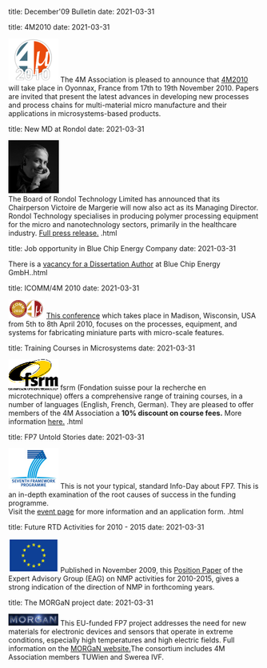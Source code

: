 title: December'09 Bulletin
date: 2021-03-31

<!--break-->
title: 4M2010
date: 2021-03-31

![4M2010](/images/4m-logotight_web.png)
The 4M Association is pleased to announce that [4M2010](/conference/201.html) will take place in Oyonnax, France from 17th to 19th November 2010. Papers are invited that present the latest advances in developing new processes and process chains for multi-material micro manufacture and their applications in microsystems-based products.  

title: New MD at Rondol
date: 2021-03-31

![Victoire de Margerie](/images/Photo-Victoire_web.jpg)  
The Board of Rondol Technology Limited has announced that its Chairperson Victoire de Margerie will now also act as its Managing Director. Rondol Technology specialises in producing polymer processing equipment for the micro and nanotechnology sectors, primarily in the healthcare industry. [Full press release.](/contents/New-MD-Rondol.html)  .html

title: Job opportunity in Blue Chip Energy Company
date: 2021-03-31

There is a [vacancy for a Dissertation Author](/contents/Job-opportunity-Blue-Chip-Eerg.html) at Blue Chip Energy GmbH..html

title: ICOMM/4M 2010
date: 2021-03-31

![ICOMM/4M 2010](/images/icomm_thumb_0.jpg) [This conference](http://www.conferencing.uwex.edu/conferences/ICOMM10/) which takes place in Madison, Wisconsin, USA from 5th to 8th April 2010, focuses on the processes, equipment, and systems for fabricating miniature parts with micro-scale features.  

title: Training Courses in Microsystems
date: 2021-03-31

![FSRM](/images/FSRM_LOGO_web.gif)
fsrm (Fondation suisse pour la recherche en microtechnique) offers a comprehensive range of training courses, in a number of languages (English, French, German). They are pleased to offer members of the 4M Association a <b>10% discount on course fees.</b> More information [here.](/contents/fsrm-training-course.html)  .html

title: FP7 Untold Stories
date: 2021-03-31

![FP7](/images/FP7-gen-RGB_web.jpg)  This is not your typical, standard Info-Day about FP7. This is an in-depth examination of the root causes of success in the funding programme.   
Visit the [event page](/contents/FP7-Untold-Storie.html) for more information and an application form.  .html

title: Future RTD Activities for 2010 - 2015
date: 2021-03-31

![EU flag](/images/flag_eu_web.gif)  Published in November 2009, this [Position Paper](http://ec.europa.eu/research/industrial_technologies/pdf/nmp-expert-advisory-group-report_en.pdf) of the Expert Advisory Group (EAG) on NMP activities for 2010-2015, gives a strong indication of the direction of NMP in forthcoming years.  

title: The MORGaN project
date: 2021-03-31

![MORGaN](/images/MorGaNweb.jpg)  This EU-funded FP7 project addresses the need for new materials for electronic devices and sensors that operate in extreme conditions, especially high temperatures and high electric fields. Full information on the [MORGaN website.](http://www.morganproject.eu/)The consortium includes 4M Association members TUWien and Swerea IVF.